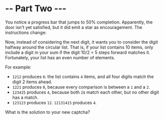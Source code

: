 # -- Part Two ---

You notice a progress bar that jumps to 50% completion. Apparently, the door
isn't yet satisfied, but it did emit a star as encouragement. The instructions
change:

Now, instead of considering the next digit, it wants you to consider the digit
halfway around the circular list. That is, if your list contains 10 items, only
include a digit in your sum if the digit 10/2 = 5 steps forward matches it.
Fortunately, your list has an even number of elements.

For example:

* `1212` produces `6`: the list contains `4` items, and all four digits match
  the digit 2 items ahead.
* `1221` produces `0`, because every comparison is between a `1` and a `2`.
* `123425` produces `4`, because both `2`s match each other, but no other digit
  has a match.
* `123123` produces `12`. `12131415` produces `4`.

What is the solution to your new captcha?
